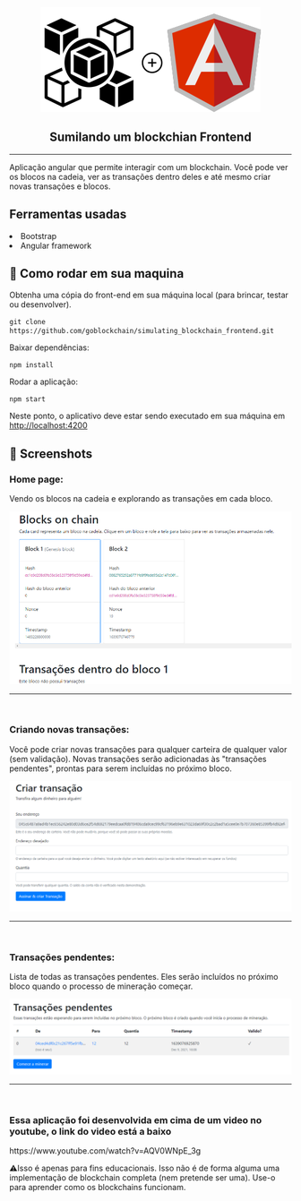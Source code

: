 <div align="center">
  <img alt="Blockchain" title="#blockchain" href="https://goblockchain.io/" src="./src/assets/img/github-project-logo.png" />
</div>

<h2 align="center">Sumilando um blockchian Frontend</h2>

---

Aplicação angular que permite interagir com um blockchain. Você pode ver os blocos na cadeia, ver as transações dentro deles e até mesmo criar novas transações e blocos.

<h2>Ferramentas usadas</h2>
<li>Bootstrap 
<li>Angular framework

</br>


## 🏁 Como rodar em sua maquina <a name = "getting_started"></a>
Obtenha uma cópia do front-end em sua máquina local (para brincar, testar ou desenvolver).

```
git clone https://github.com/goblockchain/simulating_blockchain_frontend.git
```

Baixar dependências:
```
npm install
```

Rodar a aplicação:
```
npm start
```

Neste ponto, o aplicativo deve estar sendo executado em sua máquina em [http://localhost:4200](http://localhost:4200)


## 📸 Screenshots

 
<h3>Home page:</h3> 
<p>Vendo os blocos na cadeia e explorando as transações em cada bloco.</p>
<img alt="Blockchain" title="#blockchain" href="https://goblockchain.io/" src="./src/assets/screenshots/blockchain-overview.png" />

---
</br>

<h3>Criando novas transações:</h3> <p>Você pode criar novas transações para qualquer carteira de qualquer valor (sem validação). Novas transações serão adicionadas às "transações pendentes", prontas para serem incluídas no próximo bloco.</p>
<img alt="Blockchain" title="#blockchain" href="https://goblockchain.io/" src="./src/assets/screenshots/create-new-transactions.png" />

---
</br>

<h3>Transações pendentes:</h3> 
<p> Lista de todas as transações pendentes. Eles serão incluídos no próximo bloco quando o processo de mineração começar.</p>
<img alt="Blockchain" title="#blockchain" href="https://goblockchain.io/" src="./src/assets/screenshots/pending-transactions.png" />

---
</br>

<h3>Essa aplicação foi desenvolvida em cima de um video no youtube, o link do video está a baixo</h3>
<a>https://www.youtube.com/watch?v=AQV0WNpE_3g</a>

⚠️Isso é apenas para fins educacionais. Isso não é de forma alguma uma implementação de blockchain completa (nem pretende ser uma). Use-o para aprender como os blockchains funcionam.